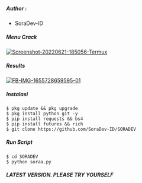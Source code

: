 ##### Author :
- SoraDev-ID

##### Menu Crack
<a href="https://ibb.co/CnGX3n3"><img src="https://i.ibb.co/tbrNTbT/Screenshot-20220621-185056-Termux.png" alt="Screenshot-20220621-185056-Termux" border="0"></a>
##### Results
<a href="https://ibb.co/LtmVv9W"><img src="https://i.ibb.co/G2yzFCL/FB-IMG-1655728659595-01.jpg" alt="FB-IMG-1655728659595-01" border="0"></a>

##### Instalasi
```shell
$ pkg update && pkg upgrade
$ pkg install python git -y
$ pip install requests && bs4
$ pip install futures && rich
$ git clone https://github.com/SoraDev-ID/SORADEV
```
##### Run Script
```shell
$ cd SORADEV
$ python soraa.py
```

##### LATEST VERSION. PLEASE TRY YOURSELF
